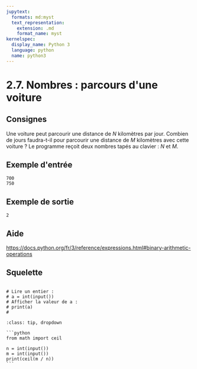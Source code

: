 ```yaml
---
jupytext:
  formats: md:myst
  text_representation:
    extension: .md
    format_name: myst
kernelspec:
  display_name: Python 3
  language: python
  name: python3
---
```


# 2.7. Nombres : parcours d'une voiture

## Consignes

Une voiture peut parcourir une distance de _N_ kilomètres par jour. Combien de jours faudra-t-il pour parcourir une distance de _M_ kilomètres avec cette voiture ? Le programme reçoit deux nombres tapés au clavier : _N_ et _M_.

## Exemple d'entrée

```
700
750
```

## Exemple de sortie

```
2
```

## Aide

https://docs.python.org/fr/3/reference/expressions.html#binary-arithmetic-operations

## Squelette

```{code-cell} ipython3

# Lire un entier :
# a = int(input())
# Afficher la valeur de a :
# print(a)
# 
```

````{admonition} Cliquez ici pour voir la solution
:class: tip, dropdown

```python
from math import ceil

n = int(input())
m = int(input())
print(ceil(m / n))
```
````
